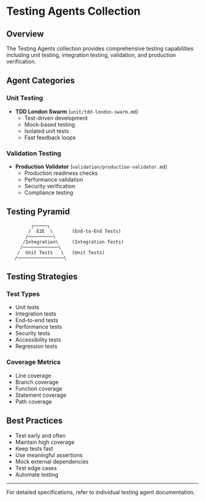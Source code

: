 # Testing Agents Collection

## Overview

The Testing Agents collection provides comprehensive testing capabilities including unit testing, integration testing, validation, and production verification.

## Agent Categories

### Unit Testing
- **TDD London Swarm** (`unit/tdd-london-swarm.md`)
  - Test-driven development
  - Mock-based testing
  - Isolated unit tests
  - Fast feedback loops

### Validation Testing
- **Production Validator** (`validation/production-validator.md`)
  - Production readiness checks
  - Performance validation
  - Security verification
  - Compliance testing

## Testing Pyramid

```
         ┌─────┐
        /  E2E  \       (End-to-End Tests)
       /─────────\
      /Integration\     (Integration Tests)
     /─────────────\
    /  Unit Tests   \   (Unit Tests)
   /─────────────────\
```

## Testing Strategies

### Test Types
- Unit tests
- Integration tests
- End-to-end tests
- Performance tests
- Security tests
- Accessibility tests
- Regression tests

### Coverage Metrics
- Line coverage
- Branch coverage
- Function coverage
- Statement coverage
- Path coverage

## Best Practices

- Test early and often
- Maintain high coverage
- Keep tests fast
- Use meaningful assertions
- Mock external dependencies
- Test edge cases
- Automate testing

---

For detailed specifications, refer to individual testing agent documentation.
